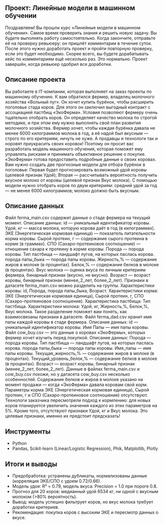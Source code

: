 ## Проект: Линейные модели в машинном обучении
Поздравляем! Вы прошли курс «Линейные модели в машинном обучении». Самое время проверить знания и решить новую задачу. Вы будете выполнять работу самостоятельно.
Когда закончите, отправьте её на проверку ревьюеру: он пришлёт комментарии в течение суток. После этого нужно доработать проект и пройти повторную проверку, если это будет необходимо.
Скорее всего, вы будете дорабатывать кейс по комментариям ещё несколько раз. Это нормально.
Проект завершён, когда ревьюер одобрил все доработки.


## Описание проекта
Вы работаете в IT-компании, которая выполняет на заказ проекты по машинному обучению. К вам обратился фермер, владелец молочного хозяйства «Вольный луг». Он хочет купить бурёнок, чтобы расширить поголовье стада коров. Для этого он заключил выгодный контракт с ассоциацией пастбищ «ЭкоФерма».
Условия позволяют фермеру очень тщательно отобрать коров. Он определяет качество молока по строгой методике, и при этом ему нужно выполнять свой план развития молочного хозяйства. Фермер хочет, чтобы каждая бурёнка давала не менее 6000 килограммов молока в год, а её надой был вкусным — строго по его критериям, ничуть не хуже. А продавцы и технологи так и норовят приукрасить своих коровок!
Поэтому он просит вас разработать модель машинного обучения, которая поможет ему управлять рисками и принимать объективное решение о покупке. «ЭкоФерма» готова предоставить подробные данные о своих коровах. Вам нужно создать две прогнозные модели для отбора бурёнок в поголовье:
Первая будет прогнозировать возможный удой коровы (целевой признак Удой);
Вторая — рассчитывать вероятность получить вкусное молоко от коровы (целевой признак Вкус молока).
С помощью модели нужно отобрать коров по двум критериям:
средний удой за год — не менее 6000 килограммов;
молоко должно быть вкусным.


## Описание данных
Файл ferma_main.csv содержит данные о стаде фермера на текущий момент. Описание данных:
id — уникальный идентификатор коровы.
Удой, кг — масса молока, которую корова даёт в год (в килограммах).
ЭКЕ (Энергетическая кормовая единица) — показатель питательности корма коровы.
Сырой протеин, г — содержание сырого протеина в корме (в граммах).
СПО (Сахаро-протеиновое соотношение) — отношение сахара к протеину в корме коровы.
Порода — порода коровы.
Тип пастбища — ландшафт лугов, на которых паслась корова.
порода папы_быка — порода папы коровы.
Жирность,% — содержание жиров в молоке (в процентах).
Белок,% — содержание белков в молоке (в процентах).
Вкус молока — оценка вкуса по личным критериям фермера, бинарный признак (вкусно, не вкусно).
Возраст — возраст коровы, бинарный признак (менее_2_лет, более_2_лет).
Признаки в датасете ferma_main.csv можно разделить на группы.
Характеристики коровы: id, Порода, порода папы_быка, Возраст.
Характеристики корма: ЭКЕ (Энергетическая кормовая единица), Сырой протеин, г, СПО (Сахаро-протеиновое соотношение).
Характеристика пастбища: Тип пастбища.
Характеристики молока: Удой, кг, Жирность,%, Белок,%, Вкус молока.
Такое разделение поможет вам понять, как взаимосвязаны признаки в датасете.
Файл ferma_dad.csv хранит имя папы каждой коровы в стаде фермера. Описание данных:
id — уникальный идентификатор коровы.
Имя Папы — имя папы коровы.
Файл cow_buy.csv — это данные о коровах «ЭкоФермы», которых фермер хочет изучить перед покупкой. Описание данных:
Порода — порода коровы.
Тип пастбища — ландшафт лугов, на которых паслась корова.
порода папы_быка — порода папы коровы.
Имя_папы — имя папы коровы.
Текущая_жирность,% — содержание жиров в молоке (в процентах).
Текущий_уровень_белок,% — содержание белков в молоке (в процентах).
Возраст — возраст коровы, бинарный признак (менее_2_лет, более_2_лет).
Данные в файлах ferma_main.csv и cow_buy.csv похожи, но у датасета cow_buy.csv несколько особенностей.
Содержание белков и жиров в молоке указано на момент продажи — когда «ЭкоФерма» давала коровам свой корм.
Параметры корма ЭКЕ (Энергетическая кормовая единица), Сырой протеин, г и СПО (Сахаро-протеиновое соотношение) отсутствуют. Технологи заказчика пересмотрели подход к кормлению: для новых коров планируется увеличить значения каждого из этих параметров на 5%.
Кроме того, отсутствуют признаки Удой, кг и Вкус молока. Это целевые признаки, именно их предстоит предсказать!

## Инструменты
- Python
- Pandas, Scikit-learn (Linear/Logistic Regression), Phik, Matplotlib, Plotly

## Итоги и выводы
- Предобработка: устранены дубликаты, нормализованы данные (корреляция ЭКЕ/СПО с удоем 0.72/0.66).
- Модель удоя: R² = 0.79, модель вкуса: Precision = 1.0 при пороге 0.8.
- Прогноз для 20 коров: медианный удой 6534 кг, ни одной с вкусным молоком (>80% вероятность).
- Вывод: модель успешно фильтрует коров, но вкус молока требует доработки критериев.
- Рекомендация: покупка коров с высоким ЭКЕ и пересмотр данных о вкусе.
